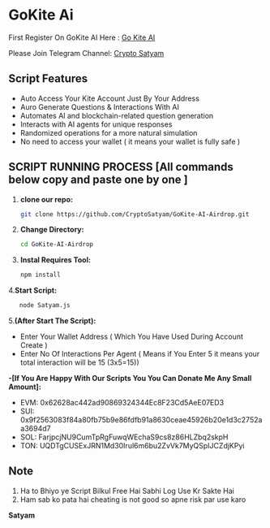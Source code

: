 # GoKite Ai 

First Register On GoKite AI Here : [ Go Kite AI ](https://t.me/MidasRWA_bot/app?startapp=ref_f07b128d-5574-48aa-8241-d519ba5998a4)

Please Join Telegram Channel: [Crypto Satyam](https://t.me/CryptoSatyam1)

## Script Features

  - Auto Access Your Kite Account Just By Your Address
  - Auro Generate Questions & Interactions With AI
  - Automates AI and blockchain-related question generation
  - Interacts with AI agents for unique responses
  - Randomized operations for a more natural simulation
  - No need to access your wallet ( it means your wallet is fully safe )

## SCRIPT RUNNING PROCESS [All commands below copy and paste one by one ]

1. **clone our repo:**
   ```bash
   git clone https://github.com/CryptoSatyam/GoKite-AI-Airdrop.git
   
2. **Change Directory:**
   ```bash
   cd GoKite-AI-Airdrop
   ```

3. **Instal Requires Tool:**
   ```bash
   npm install
   ```

4.**Start Script:**
```bash
   node Satyam.js
   ```
5.**(After Start The Script):**
- Enter Your Wallet Address ( Which You Have Used During Account Create )
- Enter No Of Interactions Per Agent ( Means if You Enter 5 it means your total interaction will be 15 (3x5=15))

**-[If You Are Happy With Our Scripts You You Can Donate Me Any Small Amount]:**

- EVM: 0x62628ac442ad90869324344Ec8F23Cd5AeE07ED3
- SUI: 0x9f2563083f84a80fb75b9e86fdfb91a8630ceae45926b20e1d3c2752aa3694d7
- SOL: FarjpcjNU9CumTpRgFuwqWEchaS9cs8z86HLZbq2skpH
- TON: UQDTgCUSExJRN1Md30Irul6m6bu2ZvVk7MyQSpIJCZdjKPyi

## Note
  1. Ha to Bhiyo ye Script Bilkul Free Hai Sabhi Log Use Kr Sakte Hai 
  2. Ham sab ko pata hai cheating is not good so apne risk par use karo 

**Satyam**
